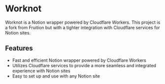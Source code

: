 # Worknot

Worknot is a Notion wrapper powered by Cloudflare Workers. This project is a fork from Fruition but with a tighter integration with Cloudflare services for Notion sites. 

## Features

- Fast and efficient Notion wrapper powered by Cloudflare Workers
- Utilizes Cloudflare services to provide a more seamless and integrated experience with Notion sites
- Easy to set up and use with any Notion site
